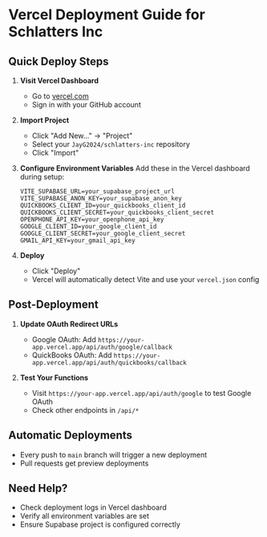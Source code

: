 # Vercel Deployment Guide for Schlatters Inc

## Quick Deploy Steps

1. **Visit Vercel Dashboard**
   - Go to [vercel.com](https://vercel.com)
   - Sign in with your GitHub account

2. **Import Project**
   - Click "Add New..." → "Project"
   - Select your `JayG2024/schlatters-inc` repository
   - Click "Import"

3. **Configure Environment Variables**
   Add these in the Vercel dashboard during setup:
   
   ```
   VITE_SUPABASE_URL=your_supabase_project_url
   VITE_SUPABASE_ANON_KEY=your_supabase_anon_key
   QUICKBOOKS_CLIENT_ID=your_quickbooks_client_id
   QUICKBOOKS_CLIENT_SECRET=your_quickbooks_client_secret
   OPENPHONE_API_KEY=your_openphone_api_key
   GOOGLE_CLIENT_ID=your_google_client_id
   GOOGLE_CLIENT_SECRET=your_google_client_secret
   GMAIL_API_KEY=your_gmail_api_key
   ```

4. **Deploy**
   - Click "Deploy"
   - Vercel will automatically detect Vite and use your `vercel.json` config

## Post-Deployment

1. **Update OAuth Redirect URLs**
   - Google OAuth: Add `https://your-app.vercel.app/api/auth/google/callback`
   - QuickBooks OAuth: Add `https://your-app.vercel.app/api/auth/quickbooks/callback`

2. **Test Your Functions**
   - Visit `https://your-app.vercel.app/api/auth/google` to test Google OAuth
   - Check other endpoints in `/api/*`

## Automatic Deployments
- Every push to `main` branch will trigger a new deployment
- Pull requests get preview deployments

## Need Help?
- Check deployment logs in Vercel dashboard
- Verify all environment variables are set
- Ensure Supabase project is configured correctly